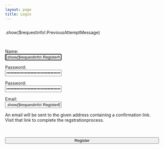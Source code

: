 ```yaml
---
layout: page
title: Login
---
```

<form action="/command/register" method="post">
	<div style="display:flex; justify-content:center; margin-bottom:50px;">
		<div style="margin-left:auto; margin-right:auto;">
			<p>.show($requestinfo!.PreviousAttemptMessage)</p>
			<br>
			<p style="margin-bottom:0px">Name:</p>
			<input type="text" name="RegisterName" value=".show($requestinfo!.RegisterName)" autofocus>
			<br>
			<p style="margin-bottom:0px">Password:</p>
			<input type="password" name="RegisterPassword1" value=".show($requestinfo!.RegisterPassword1)">
			<br>
			<p style="margin-bottom:0px">Password:</p>
			<input type="password" name="RegisterPassword2" value=".show($requestinfo!.RegisterPassword2)">
			<br>
			<p style="margin-bottom:0px">Email:</p>
			<input type="text" name="RegisterEmail" value=".show($requestinfo!.RegisterEmail)">
			<br>
			<p>An email will be sent to the given address containing a confirmation link. Visit that link to complete the regstrationprocess.</p>
			<br>
			<br>
			<input style="width:100%" type="submit" value="Register">
		</div>
	</div>
</form>